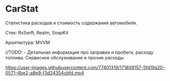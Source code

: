 # CarStat

Статистика расходов и стоимость содержания автомобиля.

Стек: RxSwift, Realm, SnapKit

Архитектура: MVVM

//TODO: - Детальная информация про заправки и пробеги, расходу топлива. Сервисное обслуживание и прочие расходы


https://user-images.githubusercontent.com/77401319/171809157-5fd19a20-0571-4be2-a8e9-f3d24354cbfd.mp4

